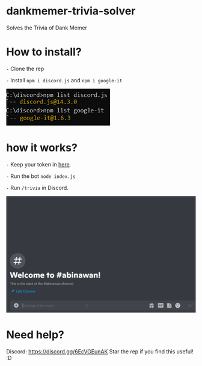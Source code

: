 # dankmemer-trivia-solver
Solves the Trivia of Dank Memer

# How to install?
`-` Clone the rep

`-` Install `npm i discord.js` and `npm i google-it`

![IMG of triviasolver](./version.png?raw=true "triviasolver")

# how it works?
`-` Keep your token in [here](https://github.com/Abinawan/dankmemer-trivia-solver/blob/aa6764ccfdb97010852743c25f2d8aa72cdc4570/index.js#L52).

`-` Run the bot `node index.js`

`-` Run `/trivia` in Discord.

![GIF of triviasolver](./trivia.gif?raw=true "triviasolver")

# Need help?

Discord: https://discord.gg/6EcVGEunAK
Star the rep if you find this useful! :D

